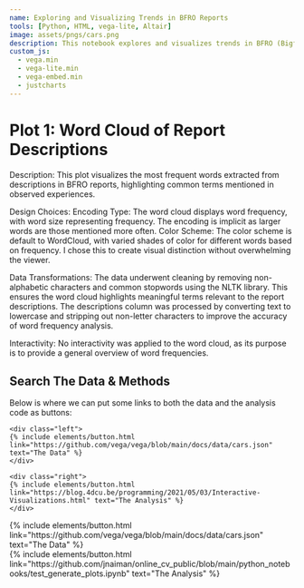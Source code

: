 ```yaml
---
name: Exploring and Visualizing Trends in BFRO Reports
tools: [Python, HTML, vega-lite, Altair]
image: assets/pngs/cars.png
description: This notebook explores and visualizes trends in BFRO (Bigfoot Field Researchers Organization) reports, using data analysis and interactive visualizations to uncover patterns over time and across various factors.
custom_js:
  - vega.min
  - vega-lite.min
  - vega-embed.min
  - justcharts
---
```



# Plot 1: Word Cloud of Report Descriptions
Description: This plot visualizes the most frequent words extracted from descriptions in BFRO reports, highlighting common terms mentioned in observed experiences.

Design Choices:
Encoding Type: The word cloud displays word frequency, with word size representing frequency. The encoding is implicit as larger words are those mentioned more often.
Color Scheme: The color scheme is default to WordCloud, with varied shades of color for different words based on frequency. I chose this to create visual distinction without overwhelming the viewer.

Data Transformations:
The data underwent cleaning by removing non-alphabetic characters and common stopwords using the NLTK library. This ensures the word cloud highlights meaningful terms relevant to the report descriptions.
The descriptions column was processed by converting text to lowercase and stripping out non-letter characters to improve the accuracy of word frequency analysis.

Interactivity:
No interactivity was applied to the word cloud, as its purpose is to provide a general overview of word frequencies.

<vegachart schema-url="{{ site.baseurl }}/assets/json/wordchart.json" style="width: 100%"></vegachart>

## Search The Data & Methods

Below is where we can put some links to both the data and the analysis code as buttons:

```
<div class="left">
{% include elements/button.html link="https://github.com/vega/vega/blob/main/docs/data/cars.json" text="The Data" %}
</div>

<div class="right">
{% include elements/button.html link="https://blog.4dcu.be/programming/2021/05/03/Interactive-Visualizations.html" text="The Analysis" %}
</div>
```

<!-- these are written in a combo of html and liquid --> 

<div class="left">
{% include elements/button.html link="https://github.com/vega/vega/blob/main/docs/data/cars.json" text="The Data" %}
</div>

<div class="right">
{% include elements/button.html link="https://github.com/jnaiman/online_cv_public/blob/main/python_notebooks/test_generate_plots.ipynb" text="The Analysis" %}
</div>

